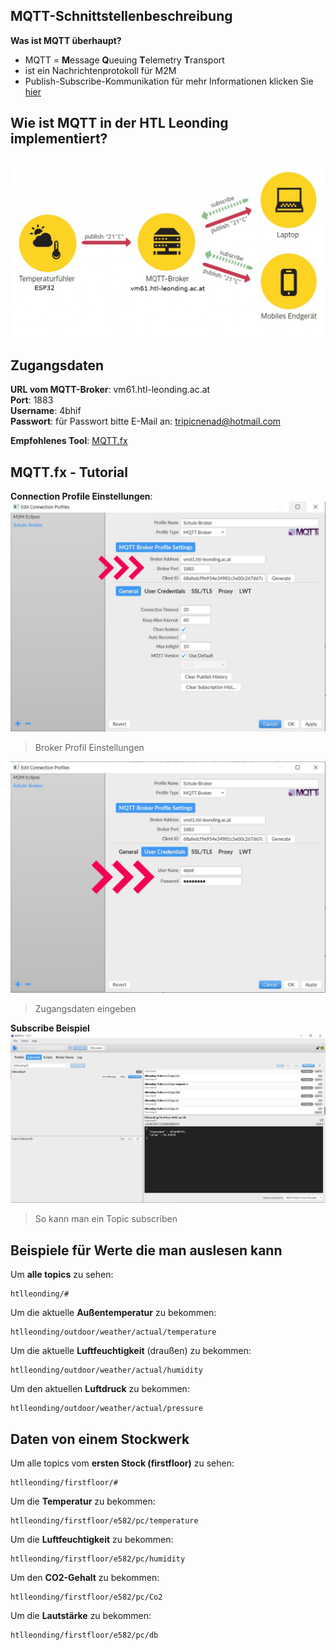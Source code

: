 ﻿## MQTT-Schnittstellenbeschreibung



**Was ist MQTT überhaupt?**
 - MQTT = **M**essage **Q**ueuing **T**elemetry **T**ransport
 - ist ein Nachrichtenprotokoll für M2M
 - Publish-Subscribe-Kommunikation
für mehr Informationen klicken Sie [hier](https://blog.doubleslash.de/mqtt-fuer-dummies/)

## Wie ist MQTT in der HTL Leonding implementiert?
![Infrastruktur an der HTL Leonding](MQTT-Infrastruktur.jpg)


## Zugangsdaten
**URL vom MQTT-Broker**: vm61.htl-leonding.ac.at   
**Port**: 1883   
**Username**: 4bhif   
**Passwort**: für Passwort bitte E-Mail an: tripicnenad@hotmail.com

**Empfohlenes Tool**: [MQTT.fx](https://mqttfx.jensd.de/index.php/download)

## MQTT.fx - Tutorial

**Connection Profile Einstellungen**: 
![Broker Profile Setting](Connection-Profil-01.jpg)

> Broker Profil Einstellungen

![Zugangsdaten eingeben](Connection-Profil-02.jpg)

> Zugangsdaten eingeben

**Subscribe Beispiel**
![So kann man ein Topic subscriben](MQTTfx-Oberflaeche.jpg)

> So kann man ein Topic subscriben


## **Beispiele für Werte die man auslesen kann**

Um **alle topics** zu sehen:

    htlleonding/#

Um die aktuelle **Außentemperatur** zu bekommen:

    htlleonding/outdoor/weather/actual/temperature


Um die aktuelle **Luftfeuchtigkeit** (draußen) zu bekommen:

    htlleonding/outdoor/weather/actual/humidity
Um den aktuellen **Luftdruck** zu bekommen:

    htlleonding/outdoor/weather/actual/pressure


## Daten von einem Stockwerk
Um alle topics vom **ersten Stock (firstfloor)** zu sehen:

    htlleonding/firstfloor/#

Um die **Temperatur** zu bekommen:

    htlleonding/firstfloor/e582/pc/temperature

Um die **Luftfeuchtigkeit** zu bekommen:

    htlleonding/firstfloor/e582/pc/humidity

Um den **CO2-Gehalt** zu bekommen:

    htlleonding/firstfloor/e582/pc/Co2

Um die **Lautstärke** zu bekommen:

    htlleonding/firstfloor/e582/pc/db
